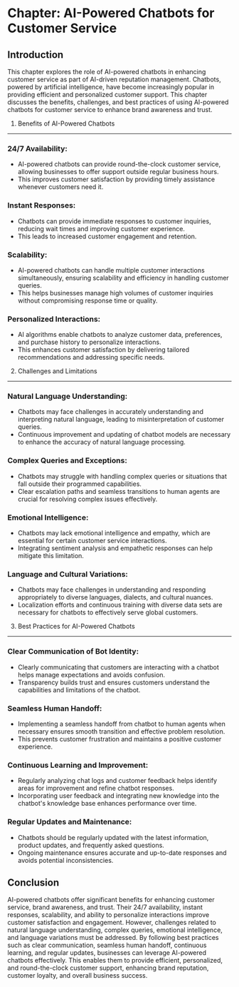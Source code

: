 Chapter: AI-Powered Chatbots for Customer Service
=================================================

Introduction
------------

This chapter explores the role of AI-powered chatbots in enhancing customer service as part of AI-driven reputation management. Chatbots, powered by artificial intelligence, have become increasingly popular in providing efficient and personalized customer support. This chapter discusses the benefits, challenges, and best practices of using AI-powered chatbots for customer service to enhance brand awareness and trust.

1. Benefits of AI-Powered Chatbots
----------------------------------

### 24/7 Availability:

* AI-powered chatbots can provide round-the-clock customer service, allowing businesses to offer support outside regular business hours.
* This improves customer satisfaction by providing timely assistance whenever customers need it.

### Instant Responses:

* Chatbots can provide immediate responses to customer inquiries, reducing wait times and improving customer experience.
* This leads to increased customer engagement and retention.

### Scalability:

* AI-powered chatbots can handle multiple customer interactions simultaneously, ensuring scalability and efficiency in handling customer queries.
* This helps businesses manage high volumes of customer inquiries without compromising response time or quality.

### Personalized Interactions:

* AI algorithms enable chatbots to analyze customer data, preferences, and purchase history to personalize interactions.
* This enhances customer satisfaction by delivering tailored recommendations and addressing specific needs.

2. Challenges and Limitations
-----------------------------

### Natural Language Understanding:

* Chatbots may face challenges in accurately understanding and interpreting natural language, leading to misinterpretation of customer queries.
* Continuous improvement and updating of chatbot models are necessary to enhance the accuracy of natural language processing.

### Complex Queries and Exceptions:

* Chatbots may struggle with handling complex queries or situations that fall outside their programmed capabilities.
* Clear escalation paths and seamless transitions to human agents are crucial for resolving complex issues effectively.

### Emotional Intelligence:

* Chatbots may lack emotional intelligence and empathy, which are essential for certain customer service interactions.
* Integrating sentiment analysis and empathetic responses can help mitigate this limitation.

### Language and Cultural Variations:

* Chatbots may face challenges in understanding and responding appropriately to diverse languages, dialects, and cultural nuances.
* Localization efforts and continuous training with diverse data sets are necessary for chatbots to effectively serve global customers.

3. Best Practices for AI-Powered Chatbots
-----------------------------------------

### Clear Communication of Bot Identity:

* Clearly communicating that customers are interacting with a chatbot helps manage expectations and avoids confusion.
* Transparency builds trust and ensures customers understand the capabilities and limitations of the chatbot.

### Seamless Human Handoff:

* Implementing a seamless handoff from chatbot to human agents when necessary ensures smooth transition and effective problem resolution.
* This prevents customer frustration and maintains a positive customer experience.

### Continuous Learning and Improvement:

* Regularly analyzing chat logs and customer feedback helps identify areas for improvement and refine chatbot responses.
* Incorporating user feedback and integrating new knowledge into the chatbot's knowledge base enhances performance over time.

### Regular Updates and Maintenance:

* Chatbots should be regularly updated with the latest information, product updates, and frequently asked questions.
* Ongoing maintenance ensures accurate and up-to-date responses and avoids potential inconsistencies.

Conclusion
----------

AI-powered chatbots offer significant benefits for enhancing customer service, brand awareness, and trust. Their 24/7 availability, instant responses, scalability, and ability to personalize interactions improve customer satisfaction and engagement. However, challenges related to natural language understanding, complex queries, emotional intelligence, and language variations must be addressed. By following best practices such as clear communication, seamless human handoff, continuous learning, and regular updates, businesses can leverage AI-powered chatbots effectively. This enables them to provide efficient, personalized, and round-the-clock customer support, enhancing brand reputation, customer loyalty, and overall business success.
